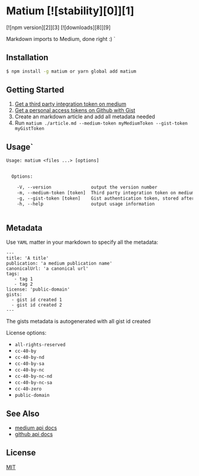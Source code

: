 # Matium [![stability][0]][1]
[![npm version][2]][3] [![downloads][8]][9] 

Markdown imports to Medium, done right :)
`
## Installation
```sh
$ npm install -g matium or yarn global add matium
````
## Getting Started
1. [Get a third party integration token on medium][medium]
1. [Get a personal access tokens on Github with Gist][github]
2. Create an markdown article and add all metadata needed
3. Run `matium ./article.md --medium-token myMediumToken --gist-token myGistToken `

## Usage`

```txt
Usage: matium <files ...> [options]


  Options:

    -V, --version               output the version number
    -m, --medium-token [token]  Third party integration token on medium, stored after first use
    -g, --gist-token [token]    Gist authentication token, stored after first use
    -h, --help                  output usage information
    
```

## Metadata

Use `YAML` matter in your markdown to specify all the metadata:

```
---
title: 'A title'
publication: 'a medium publication name'
canonicalUrl: 'a canonical url'
tags: 
   - tag 1
   - tag 2
license: 'public-domain'
gists:
  - gist id created 1
  - gist id created 2
---
```

The gists metadata is autogenerated with all gist id created

License options:
* `all-rights-reserved`
* `cc-40-by`
* `cc-40-by-nd`
* `cc-40-by-sa`
* `cc-40-by-nc`
* `cc-40-by-nc-nd`
* `cc-40-by-nc-sa`
* `cc-40-zero`
* `public-domain`

## See Also
- [medium api docs](https://github.com/Medium/medium-api-docs)
- [github api docs](https://developer.github.com/v3)

## License
[MIT](https://tldrlegal.com/license/mit-license)

[github]: https://github.com/settings/tokens
[medium]: https://medium.com/me/settings

